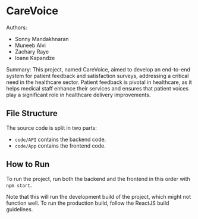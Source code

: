 # CareVoice

Authors:

- Sonny Mandakhnaran
- Muneeb Alvi
- Zachary Raye
- Ioane Kapandze

Summary:
This project, named CareVoice, aimed to develop an end-to-end system for patient feedback and satisfaction surveys, addressing a critical need in the healthcare sector. Patient feedback is pivotal in healthcare, as it helps medical staff enhance their services and ensures that patient voices play a significant role in healthcare delivery improvements.

## File Structure

The source code is split in two parts:

- `code/API` contains the backend code.
- `code/App` contains the frontend code.

## How to Run

To run the project, run both the backend and the frontend in this order with `npm start`.

Note that this will run the development build of the project, which might not function well.
To run the production build, follow the ReactJS build guidelines.
